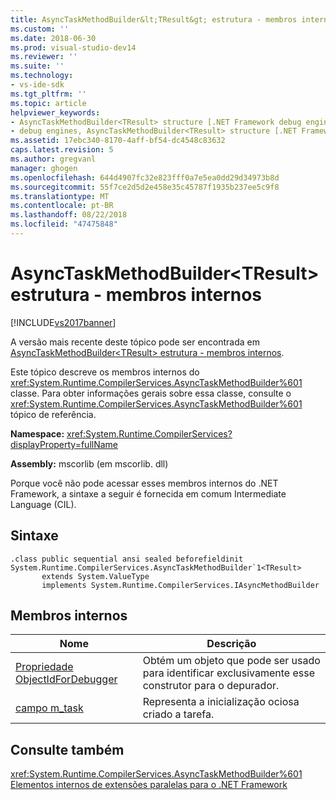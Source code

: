 ```yaml
---
title: AsyncTaskMethodBuilder&lt;TResult&gt; estrutura - membros internos | Microsoft Docs
ms.custom: ''
ms.date: 2018-06-30
ms.prod: visual-studio-dev14
ms.reviewer: ''
ms.suite: ''
ms.technology:
- vs-ide-sdk
ms.tgt_pltfrm: ''
ms.topic: article
helpviewer_keywords:
- AsyncTaskMethodBuilder<TResult> structure [.NET Framework debug engines]
- debug engines, AsyncTaskMethodBuilder<TResult> structure [.NET Framework]
ms.assetid: 17ebc340-8170-4aff-bf54-dc4548c83632
caps.latest.revision: 5
ms.author: gregvanl
manager: ghogen
ms.openlocfilehash: 644d4907fc32e823fff0a7e5ea0dd29d34973b8d
ms.sourcegitcommit: 55f7ce2d5d2e458e35c45787f1935b237ee5c9f8
ms.translationtype: MT
ms.contentlocale: pt-BR
ms.lasthandoff: 08/22/2018
ms.locfileid: "47475848"
---
```

# <a name="asynctaskmethodbuilderlttresultgt-structure---internal-members"></a>AsyncTaskMethodBuilder&lt;TResult&gt; estrutura - membros internos
[!INCLUDE[vs2017banner](../../includes/vs2017banner.md)]

A versão mais recente deste tópico pode ser encontrada em [AsyncTaskMethodBuilder&lt;TResult&gt; estrutura - membros internos](https://docs.microsoft.com/visualstudio/extensibility/debugger/asynctaskmethodbuilder-tresult-structure-internal-members).  
  
Este tópico descreve os membros internos do <xref:System.Runtime.CompilerServices.AsyncTaskMethodBuilder%601> classe. Para obter informações gerais sobre essa classe, consulte o <xref:System.Runtime.CompilerServices.AsyncTaskMethodBuilder%601> tópico de referência.  
  
 **Namespace:** <xref:System.Runtime.CompilerServices?displayProperty=fullName>  
  
 **Assembly:** mscorlib (em mscorlib. dll)  
  
 Porque você não pode acessar esses membros internos do .NET Framework, a sintaxe a seguir é fornecida em comum Intermediate Language (CIL).  
  
## <a name="syntax"></a>Sintaxe  
  
```  
.class public sequential ansi sealed beforefieldinit System.Runtime.CompilerServices.AsyncTaskMethodBuilder`1<TResult>  
       extends System.ValueType  
       implements System.Runtime.CompilerServices.IAsyncMethodBuilder  
```  
  
## <a name="internal-members"></a>Membros internos  
  
|Nome|Descrição|  
|----------|-----------------|  
|[Propriedade ObjectIdForDebugger](../../extensibility/debugger/asynctaskmethodbuilder-tresult-objectidfordebugger-property.md)|Obtém um objeto que pode ser usado para identificar exclusivamente esse construtor para o depurador.|  
|[campo m_task](../../extensibility/debugger/asynctaskmethodbuilder-tresult-m-task-field.md)|Representa a inicialização ociosa criado a tarefa.|  
  
## <a name="see-also"></a>Consulte também  
 <xref:System.Runtime.CompilerServices.AsyncTaskMethodBuilder%601>   
 [Elementos internos de extensões paralelas para o .NET Framework](../../extensibility/debugger/parallel-extension-internals-for-the-dotnet-framework.md)

